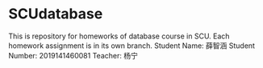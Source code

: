 # SCUdatabase

This is repository for homeworks of database course in SCU.
Each homework assignment is in its own branch.
Student Name: 薛智涵
Student Number: 2019141460081
Teacher: 杨宁
